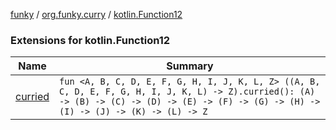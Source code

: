 [funky](../../index.md) / [org.funky.curry](../index.md) / [kotlin.Function12](.)

### Extensions for kotlin.Function12

| Name | Summary |
|---|---|
| [curried](curried.md) | `fun <A, B, C, D, E, F, G, H, I, J, K, L, Z> ((A, B, C, D, E, F, G, H, I, J, K, L) -> Z).curried(): (A) -> (B) -> (C) -> (D) -> (E) -> (F) -> (G) -> (H) -> (I) -> (J) -> (K) -> (L) -> Z` |
